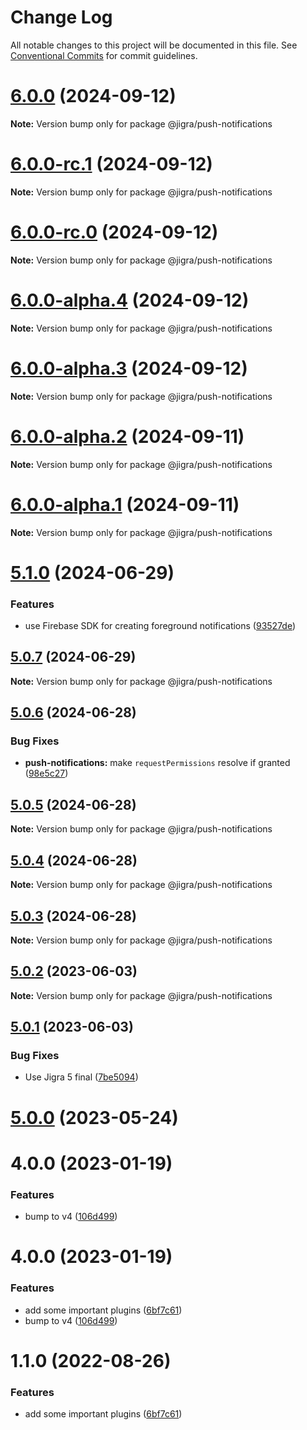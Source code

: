 # Change Log

All notable changes to this project will be documented in this file.
See [Conventional Commits](https://conventionalcommits.org) for commit guidelines.

# [6.0.0](https://github.com/familyjs/jigra-plugins/compare/@jigra/push-notifications@6.0.0-rc.1...@jigra/push-notifications@6.0.0) (2024-09-12)

**Note:** Version bump only for package @jigra/push-notifications

# [6.0.0-rc.1](https://github.com/familyjs/jigra-plugins/compare/@jigra/push-notifications@6.0.0-rc.0...@jigra/push-notifications@6.0.0-rc.1) (2024-09-12)

**Note:** Version bump only for package @jigra/push-notifications

# [6.0.0-rc.0](https://github.com/familyjs/jigra-plugins/compare/@jigra/push-notifications@6.0.0-alpha.4...@jigra/push-notifications@6.0.0-rc.0) (2024-09-12)

**Note:** Version bump only for package @jigra/push-notifications

# [6.0.0-alpha.4](https://github.com/familyjs/jigra-plugins/compare/@jigra/push-notifications@6.0.0-alpha.3...@jigra/push-notifications@6.0.0-alpha.4) (2024-09-12)

**Note:** Version bump only for package @jigra/push-notifications

# [6.0.0-alpha.3](https://github.com/familyjs/jigra-plugins/compare/@jigra/push-notifications@6.0.0-alpha.2...@jigra/push-notifications@6.0.0-alpha.3) (2024-09-12)

**Note:** Version bump only for package @jigra/push-notifications

# [6.0.0-alpha.2](https://github.com/familyjs/jigra-plugins/compare/@jigra/push-notifications@6.0.0-alpha.1...@jigra/push-notifications@6.0.0-alpha.2) (2024-09-11)

**Note:** Version bump only for package @jigra/push-notifications

# [6.0.0-alpha.1](https://github.com/familyjs/jigra-plugins/compare/@jigra/push-notifications@5.1.0...@jigra/push-notifications@6.0.0-alpha.1) (2024-09-11)

**Note:** Version bump only for package @jigra/push-notifications

# [5.1.0](https://github.com/familyjs/jigra-plugins/compare/@jigra/push-notifications@5.0.7...@jigra/push-notifications@5.1.0) (2024-06-29)

### Features

- use Firebase SDK for creating foreground notifications ([93527de](https://github.com/familyjs/jigra-plugins/commit/93527de971d912ed73c33a18fa5b1f087c72c346))

## [5.0.7](https://github.com/familyjs/jigra-plugins/compare/@jigra/push-notifications@5.0.6...@jigra/push-notifications@5.0.7) (2024-06-29)

**Note:** Version bump only for package @jigra/push-notifications

## [5.0.6](https://github.com/familyjs/jigra-plugins/compare/@jigra/push-notifications@5.0.5...@jigra/push-notifications@5.0.6) (2024-06-28)

### Bug Fixes

- **push-notifications:** make `requestPermissions` resolve if granted ([98e5c27](https://github.com/familyjs/jigra-plugins/commit/98e5c273cd37111f1ec45c84c4cfada46f51964a))

## [5.0.5](https://github.com/familyjs/jigra-plugins/compare/@jigra/push-notifications@5.0.4...@jigra/push-notifications@5.0.5) (2024-06-28)

**Note:** Version bump only for package @jigra/push-notifications

## [5.0.4](https://github.com/familyjs/jigra-plugins/compare/@jigra/push-notifications@5.0.3...@jigra/push-notifications@5.0.4) (2024-06-28)

**Note:** Version bump only for package @jigra/push-notifications

## [5.0.3](https://github.com/familyjs/jigra-plugins/compare/@jigra/push-notifications@5.0.2...@jigra/push-notifications@5.0.3) (2024-06-28)

**Note:** Version bump only for package @jigra/push-notifications

## [5.0.2](https://github.com/familyjs/jigra-plugins/compare/@jigra/push-notifications@5.0.1...@jigra/push-notifications@5.0.2) (2023-06-03)

**Note:** Version bump only for package @jigra/push-notifications

## [5.0.1](https://github.com/familyjs/jigra-plugins/compare/@jigra/push-notifications@5.0.0...@jigra/push-notifications@5.0.1) (2023-06-03)

### Bug Fixes

- Use Jigra 5 final ([7be5094](https://github.com/familyjs/jigra-plugins/commit/7be509425c5cc9f21b1f9e78794b2c6b76ca7702))

# [5.0.0](https://github.com/familyjs/jigra-plugins/compare/@jigra/push-notifications@1.1.0...@jigra/push-notifications@5.0.0) (2023-05-24)

# 4.0.0 (2023-01-19)

### Features

- bump to v4 ([106d499](https://github.com/familyjs/jigra-plugins/commit/106d49991e82a0505a82571530b73fcda020e7e4))

# 4.0.0 (2023-01-19)

### Features

- add some important plugins ([6bf7c61](https://github.com/navify/jigra-plugins/commit/6bf7c61ba5ad99cf0474cb2cc9599d0f8fedeb45))
- bump to v4 ([106d499](https://github.com/navify/jigra-plugins/commit/106d49991e82a0505a82571530b73fcda020e7e4))

# 1.1.0 (2022-08-26)

### Features

- add some important plugins ([6bf7c61](https://github.com/navify/jigra-plugins/commit/6bf7c61ba5ad99cf0474cb2cc9599d0f8fedeb45))
